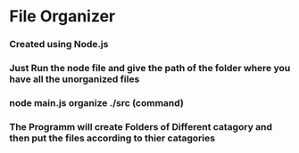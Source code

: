 # File Organizer

### Created using Node.js

### Just Run the node file and give the path of the folder where you have all the unorganized files

### node main.js organize ./src (command)

### The Programm will create Folders of Different catagory and then put the files according to thier catagories
